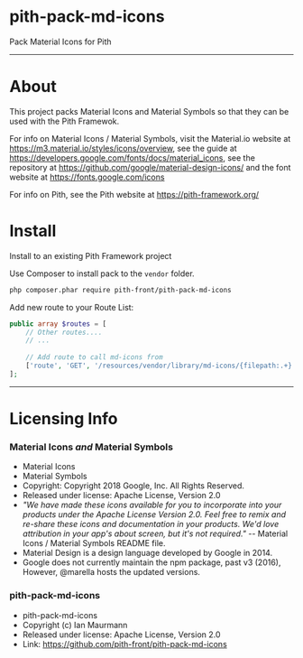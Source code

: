 # pith-pack-md-icons
Pack Material Icons for Pith

-------

# About

This project packs Material Icons and Material Symbols so that they can be used with the Pith Framewok.

For info on Material Icons / Material Symbols, visit the Material.io website at https://m3.material.io/styles/icons/overview, see the guide at https://developers.google.com/fonts/docs/material_icons, see the repository at https://github.com/google/material-design-icons/ and the font website at https://fonts.google.com/icons

For info on Pith, see the Pith website at https://pith-framework.org/

# Install

Install to an existing Pith Framework project

Use Composer to install pack to the `vendor` folder.
```bash
php composer.phar require pith-front/pith-pack-md-icons
```

Add new route to your Route List:

```php
public array $routes = [
    // Other routes....
    // ...
    
    // Add route to call md-icons from
    ['route', 'GET', '/resources/vendor/library/md-icons/{filepath:.+}', '\\PithFront\\PithPackMdIcons\\MdIconsResourceRoute'],
];
```

-------------


# Licensing Info

### Material Icons *and* Material Symbols
- Material Icons
- Material Symbols
- Copyright: Copyright 2018 Google, Inc. All Rights Reserved.
- Released under license:  Apache License, Version 2.0
- *"We have made these icons available for you to incorporate into your products under the Apache License Version 2.0. Feel free to remix and re-share these icons and documentation in your products. We'd love attribution in your app's about screen, but it's not required."* -- Material Icons / Material Symbols README file.
- Material Design is a design language developed by Google in 2014.
- Google does not currently maintain the npm package, past v3 (2016), However, @marella hosts the updated versions.

### pith-pack-md-icons
- pith-pack-md-icons
- Copyright (c) Ian Maurmann
- Released under license: Apache License, Version 2.0
- Link: https://github.com/pith-front/pith-pack-md-icons